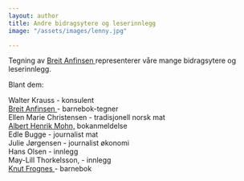 ```yaml
---
layout: author
title: Andre bidragsytere og leserinnlegg
image: "/assets/images/lenny.jpg"

---
```

Tegning av [Breit Anfinsen ](https://helping.no/aima) representerer våre mange bidragsytere og leserinnlegg.

Blant dem:

Walter Krauss - konsulent  
[Breit Anfinsen ](https://helping.no/aima)- barnebok-tegner  
Ellen Marie Christensen - tradisjonell norsk mat  
[Albert Henrik Mohn,](https://helping.no/author/albert-henrik-mohn) bokanmeldelse  
Edle Bugge - journalist mat  
Julie Jørgensen - journalist økonomi  
Hans Olsen - innlegg  
May-Lill Thorkelsson, - innlegg  
[Knut Frognes ](https://helping.no/lenny-rømmer)- barnebok